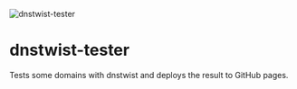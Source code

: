 ![dnstwist-tester](https://github.com/olifre/dnstwist-tester/workflows/dnstwist-tester/badge.svg)

# dnstwist-tester
Tests some domains with dnstwist and deploys the result to GitHub pages.
